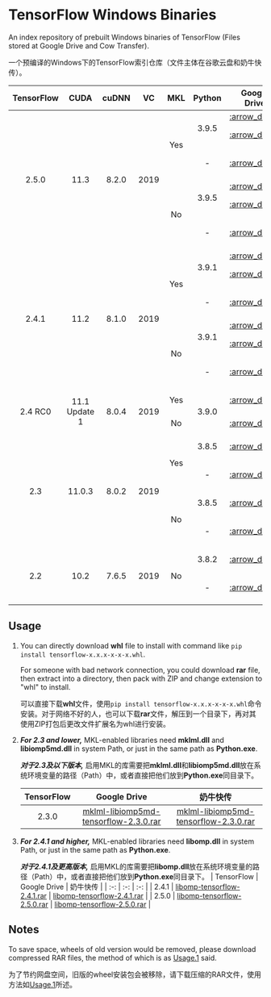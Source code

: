 # TensorFlow Windows Binaries

An index repository of prebuilt Windows binaries of TensorFlow (Files stored at Google Drive and Cow Transfer).

一个预编译的Windows下的TensorFlow索引仓库（文件主体在谷歌云盘和奶牛快传）。

<table>
    <thead align="center">
        <tr>
            <th>TensorFlow</th>
            <th>CUDA</th>
            <th>cuDNN</th>
            <th>VC</th>
            <th>MKL</th>
            <th>Python</th>
            <th>Google Drive</th>
            <th>奶牛快传</th>
            <th>File Type</th>
            <th>Size</th>
        </tr>
    </thead>
    <tbody align="center">
        <tr>
            <td rowspan="6">2.5.0</td>
            <td rowspan="6">11.3</td>
            <td rowspan="6">8.2.0</td>
            <td rowspan="6">2019</td>
            <td rowspan="3">Yes</td>
            <td rowspan="2">3.9.5</td>
            <td><a href="https://drive.google.com/file/d/13xdmJIpxKnsK9gPoVw0MtrcecOyeMtUr/view?usp=sharing" title="tensorflow-mkl-2.5.0-cp39-cp39-win_amd64.whl">:arrow_down:</a></td>
            <td><a href="https://mua.cowtransfer.com/s/4d2651ef938f48" title="tensorflow-mkl-2.5.0-cp39-cp39-win_amd64.whl">:arrow_down:</a></td>
            <td>wheel</td>
            <td>393.64MB</td>
        </tr>
        <tr>
            <td><a href="https://drive.google.com/file/d/1Ozur_omBJyM7BXc9UAPG5QnIKnASRPD4/view?usp=sharing" title="tensorflow-mkl-2.5.0-cp39-cp39-win_amd64.rar">:arrow_down:</a></td>
            <td><a href="https://mua.cowtransfer.com/s/b9de7718024b47" title="tensorflow-mkl-2.5.0-cp39-cp39-win_amd64.rar">:arrow_down:</a></td>
            <td>wheel (rar)</td>
            <td>249.58MB</td>
        </tr>
        <tr>
            <td>-</td>
            <td><a href="https://drive.google.com/file/d/1gNr-K9okDXW7_rqC4YkPeT1b0tqtXOh2/view?usp=sharing" title="tensorflow-cpp-mkl-2.5.0.rar">:arrow_down:</a></td>
            <td><a href="https://mua.cowtransfer.com/s/97d28a84fb4b4b" title="tensorflow-cpp-mkl-2.5.0.rar">:arrow_down:</a></td>
            <td>C++ Library (rar)</td>
            <td>217.57MB</td>
        </tr>
        <tr>
            <td rowspan="3">No</td>
            <td rowspan="2">3.9.5</td>
            <td><a href="https://drive.google.com/file/d/1gPgW74anI9T-KhRByDvEpB8wyhmCuPsi/view?usp=sharing" title="tensorflow-2.5.0-cp39-cp39-win_amd64.whl">:arrow_down:</a></td>
            <td><a href="https://mua.cowtransfer.com/s/e528937f418749" title="tensorflow-2.5.0-cp39-cp39-win_amd64.whl">:arrow_down:</a></td>
            <td>wheel</td>
            <td>394.34MB</td>
        </tr>
        <tr>
            <td><a href="https://drive.google.com/file/d/1FvgB1s8T7J0D6dNwYhcq9wpTaNoXZiTz/view?usp=sharing" title="tensorflow-2.5.0-cp39-cp39-win_amd64.rar">:arrow_down:</a></td>
            <td><a href="https://mua.cowtransfer.com/s/24f1fea4e9024e" title="tensorflow-2.5.0-cp39-cp39-win_amd64.rar">:arrow_down:</a></td>
            <td>wheel (rar)</td>
            <td>250.15MB</td>
        </tr>
        <tr>
            <td>-</td>
            <td><a href="https://drive.google.com/file/d/1O2NbLRMCJbpaaby2-_zlBRzKl_TKPeZA/view?usp=sharing" title="tensorflow-cpp-2.5.0.rar">:arrow_down:</a></td>
            <td><a href="https://mua.cowtransfer.com/s/92a40527b2354e" title="tensorflow-cpp-2.5.0.rar">:arrow_down:</a></td>
            <td>C++ Library (rar)</td>
            <td>218.10MB</td>
        </tr>
        <tr>
            <td rowspan="6">2.4.1</td>
            <td rowspan="6">11.2</td>
            <td rowspan="6">8.1.0</td>
            <td rowspan="6">2019</td>
            <td rowspan="3">Yes</td>
            <td rowspan="2">3.9.1</td>
            <td><a href="https://drive.google.com/file/d/133nLLrdV5VHNT1zmrNd7aksq7KZm1KI_/view?usp=sharing" title="tensorflow-mkl-2.4.1-cp39-cp39-win_amd64.whl">:arrow_down:</a></td>
            <td><a href="https://mua.cowtransfer.com/s/c7bcb81c6ee741" title="tensorflow-mkl-2.4.1-cp39-cp39-win_amd64.whl">:arrow_down:</a></td>
            <td>wheel</td>
            <td>721.08MB</td>
        </tr>
        <tr>
            <td><a href="https://drive.google.com/file/d/1rFcTxiXT_IC801HD7NY2xLCqabEKAXzm/view?usp=sharing" title="tensorflow-mkl-2.4.1-cp39-cp39-win_amd64.rar">:arrow_down:</a></td>
            <td><a href="https://mua.cowtransfer.com/s/5f2ec0edd95242" title="tensorflow-mkl-2.4.1-cp39-cp39-win_amd64.rar">:arrow_down:</a></td>
            <td>wheel (rar)</td>
            <td>294.55MB</td>
        </tr>
        <tr>
            <td>-</td>
            <td><a href="https://drive.google.com/file/d/183yRU0NWi7_D5X-9rVUIfHhKKwGboMpu/view?usp=sharing" title="tensorflow-cpp-mkl-2.4.1.rar">:arrow_down:</a></td>
            <td><a href="https://mua.cowtransfer.com/s/c61942aea38648" title="tensorflow-mkl-2.4.1-cp39-cp39-win_amd64.rar">:arrow_down:</a></td>
            <td>C++ Library (rar)</td>
            <td>282.68MB</td>
        </tr>
        <tr>
            <td rowspan="3">No</td>
            <td rowspan="2">3.9.1</td>
            <td><a href="https://drive.google.com/file/d/10djXCSPq67Kqio51CevW3zyzwW5syz67/view?usp=sharing" title="tensorflow-2.4.1-cp39-cp39-win_amd64.whl">:arrow_down:</a></td>
            <td><a href="https://mua.cowtransfer.com/s/0b3b93cece634c" title="tensorflow-mkl-2.4.1-cp39-cp39-win_amd64.whl">:arrow_down:</a></td>
            <td>wheel</td>
            <td>717.59MB</td>
        </tr>
        <tr>
            <td><a href="https://drive.google.com/file/d/142TOrdYQqM5G87kvqn1s5nRfSM5qr26c/view?usp=sharing" title="tensorflow-2.4.1-cp39-cp39-win_amd64.rar">:arrow_down:</a></td>
            <td><a href="https://mua.cowtransfer.com/s/1fa2c945657743" title="tensorflow-mkl-2.4.1-cp39-cp39-win_amd64.rar">:arrow_down:</a></td>
            <td>wheel (rar)</td>
            <td>292.47MB</td>
        </tr>
        <tr>
            <td>-</td>
            <td><a href="https://drive.google.com/file/d/1uVybSULy9Muq4VUga7jYqhpm0GrdJYjP/view?usp=sharing" title="tensorflow-cpp-2.4.1.rar">:arrow_down:</a></td>
            <td><a href="https://mua.cowtransfer.com/s/438ea4f53c8e44" title="tensorflow-mkl-2.4.1-cp39-cp39-win_amd64.rar">:arrow_down:</a></td>
            <td>C++ Library (rar)</td>
            <td>279.57MB</td>
        </tr>
        <tr>
            <td rowspan="2">2.4 RC0</td>
            <td rowspan="2">11.1 Update 1</td>
            <td rowspan="2">8.0.4</td>
            <td rowspan="2">2019</td>
            <td>Yes</td>
            <td rowspan="2">3.9.0</td>
            <td><a href="https://drive.google.com/file/d/1Eq8zJY-i2sBlEttaUzm5pIBjh5ofQMDc/view?usp=sharing" title="tensorflow-mkl-2.4.0rc0-cp39-cp39-win_amd64.rar">:arrow_down:</a></td>
            <td><a href="https://mua.cowtransfer.com/s/dbdea81568e24b" title="tensorflow-mkl-2.4.0rc0-cp39-cp39-win_amd64.rar">:arrow_down:</a></td>
            <td>wheel (rar)</td>
            <td>292.58MB</td>
        </tr>
        <tr>
            <td>No</td>
            <td><a href="https://drive.google.com/file/d/1FCh23hiFW_BvPqaTS9w1dO57Lor8Sl5s/view?usp=sharing" title="tensorflow-2.4.0rc0-cp39-cp39-win_amd64.rar">:arrow_down:</a></td>
            <td><a href="https://mua.cowtransfer.com/s/a4953691f9914b" title="tensorflow-2.4.0rc0-cp39-cp39-win_amd64.rar">:arrow_down:</a></td>
            <td>wheel (rar)</td>
            <td>292.55MB</td>
        </tr>
        <tr>
            <td rowspan="4">2.3</td>
            <td rowspan="4">11.0.3</td>
            <td rowspan="4">8.0.2</td>
            <td rowspan="4">2019</td>
            <td rowspan="2">Yes</td>
            <td>3.8.5</td>
            <td><a href="https://drive.google.com/file/d/1HkAJKGC_Jf8wr1HwsmHWOUfrvjEdDAkV/view?usp=sharing" title="tensorflow-2.3.0-cp38-cp38-win_amd64_mkl.rar">:arrow_down:</a></td>
            <td><a href="https://mua.cowtransfer.com/s/8f1fc536b5a244" title="tensorflow-2.3.0-cp38-cp38-win_amd64_mkl.rar">:arrow_down:</a></td>
            <td>wheel (rar)</td>
            <td>246.55MB</td>
        </tr>
        <tr>
            <td>-</td>
            <td><a href="https://drive.google.com/file/d/1vzR6k2asgge8N9kbCPd9PletNnFqh2Hx/view?usp=sharing" title="libtensorflow-2.3.0-mkl.rar">:arrow_down:</a></td>
            <td><a href="https://mua.cowtransfer.com/s/014062f95e1b48" title="libtensorflow-2.3.0-mkl.rar">:arrow_down:</a></td>
            <td>C Library (rar)</td>
            <td>181.82MB</td>
        </tr>
        <tr>
            <td rowspan="2">No</td>
            <td>3.8.5</td>
            <td><a href="https://drive.google.com/file/d/1RM1dPpM8tpDjT_kdpAAF_on03Op9su5S/view?usp=sharing" title="tensorflow-2.3.0-cp38-cp38-win_amd64.rar">:arrow_down:</a></td>
            <td><a href="https://mua.cowtransfer.com/s/1c088700b32549" title="tensorflow-2.3.0-cp38-cp38-win_amd64.rar">:arrow_down:</a></td>
            <td>wheel (rar)</td>
            <td>210.11MB</td>
        </tr>
        <tr>
            <td>-</td>
            <td><a href="https://drive.google.com/file/d/1WVyREqUIy5WKwnmZ0h0Jh5BnaHET4OJB/view?usp=sharing" title="libtensorflow-2.3.0.rar">:arrow_down:</a></td>
            <td><a href="https://mua.cowtransfer.com/s/d23c7565bbdc4f" title="libtensorflow-2.3.0.rar">:arrow_down:</a></td>
            <td>C Library (rar)</td>
            <td>175.60MB</td>
        </tr>
        <tr>
            <td rowspan="2">2.2</td>
            <td rowspan="2">10.2</td>
            <td rowspan="2">7.6.5</td>
            <td rowspan="2">2019</td>
            <td rowspan="2">No</td>
            <td>3.8.2</td>
            <td><a href="https://drive.google.com/file/d/1N0gjX8lH4HU5tzmdxJV6OQfnemjoLfhc/view?usp=sharing" title="tensorflow-2.2.0-cp38-cp38-win_amd64.rar">:arrow_down:</a></td>
            <td><a href="https://mua.cowtransfer.com/s/997541a4f5bc4f" title="tensorflow-2.2.0-cp38-cp38-win_amd64.rar">:arrow_down:</a></td>
            <td>wheel (rar)</td>
            <td>153.37MB</td>
        </tr>
        <tr>
            <td>-</td>
            <td><a href="https://drive.google.com/file/d/1bkSq3qwnwCLqsATDr42VviHOHFsIJNlq/view?usp=sharing" title="libtensorflow-2.2.0.rar">:arrow_down:</a></td>
            <td><a href="https://mua.cowtransfer.com/s/89d4ae93edfc40" title="libtensorflow-2.2.0.rar">:arrow_down:</a></td>
            <td>C Library (rar)</td>
            <td>110.90MB</td>
        </tr>
    </tbody>
</table>

## Usage

1. You can directly download **whl** file to install with command like `pip install tensorflow-x.x.x-x-x-x.whl`.

   For someone with bad network connection, you could download **rar** file, then extract into a directory, then pack with ZIP and change extension to "whl" to install.

   可以直接下载**whl**文件，使用`pip install tensorflow-x.x.x-x-x-x.whl`命令安装。对于网络不好的人，也可以下载**rar**文件，解压到一个目录下，再对其使用ZIP打包后更改文件扩展名为whl进行安装。

2. ***For 2.3 and lower,***
   MKL-enabled libraries need **mklml.dll** and **libiomp5md.dll** in system Path, or just in the same path as **Python.exe**.

   ***对于2.3及以下版本,***
   启用MKL的库需要把**mklml.dll**和**libiomp5md.dll**放在系统环境变量的路径（Path）中，或者直接把他们放到**Python.exe**同目录下。
   
   | TensorFlow | Google Drive | 奶牛快传 |
   | :-: | :-: | :-: |
   | 2.3.0 | [mklml-libiomp5md-tensorflow-2.3.0.rar](https://drive.google.com/file/d/1ra3yG373VFei0Lu-w52YcBc_pmGv_JaU/view?usp=sharing) | [mklml-libiomp5md-tensorflow-2.3.0.rar](https://mua.cowtransfer.com/s/d11e9a2794fc4a)|
3. ***For 2.4.1 and higher,***
   MKL-enabled libraries need **libomp.dll** in system Path, or just in the same path as **Python.exe**.

   ***对于2.4.1及更高版本,***
   启用MKL的库需要把**libomp.dll**放在系统环境变量的路径（Path）中，或者直接把他们放到**Python.exe**同目录下。
   | TensorFlow | Google Drive | 奶牛快传 |
   | :-: | :-: | :-: |
   | 2.4.1 | [libomp-tensorflow-2.4.1.rar](https://drive.google.com/file/d/13LJJf0ihKenGHo5QWDTbSAUXw-MS9qF1/view?usp=sharing) | [libomp-tensorflow-2.4.1.rar](https://mua.cowtransfer.com/s/1d50abb94e7940) |
   | 2.5.0 | [libomp-tensorflow-2.5.0.rar](https://drive.google.com/file/d/1FTnh8e4eWeXqdV91IdPkZr4S8k18I5LY/view?usp=sharing) | [libomp-tensorflow-2.5.0.rar](https://mua.cowtransfer.com/s/89f37fe1c3d040) |

## Notes

To save space, wheels of old version would be removed, please download compressed RAR files, the method of which is as [Usage.1](#usage) said.

为了节约网盘空间，旧版的wheel安装包会被移除，请下载压缩的RAR文件，使用方法如[Usage.1](#usage)所述。
